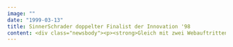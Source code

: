 ```yaml
---
image: ""
date: "1999-03-13"
title: SinnerSchrader doppelter Finalist der Innovation '98
content: <div class="newsbody"><p><strong>Gleich mit zwei Webauftritten hat die Internetagentur SinnerSchrader bei der diesjährigen Preisverleihung zur "Innovation '98" den Sprung aufs Treppchen geschafft. Der Preis der Computerzeitung PC Professionell zeichnete im Rahmen der CeBIT zum achten Mal Lösungen aus, die durch herausragende Detaillösungen und zukunftsweisende Gesamtkonzepte überzeugen können.</strong></p><p>In der neu geschaffenen Kategorie "eBusiness" wurde SinnerSchrader für das Online-Auktionshaus ricardo.de und das Mietsystem europcar.de als innovative Online-Agentur geehrt. Die beiden Webauftritte seien "mustergültig" und "radikal kundenorientiert" konzipiert und umgesetzt, urteilte die Jury. Aus der Begründung der Jury im Wortlaut&#58; ricardo.de "Die technisch aufwendige Problemstellung einer Live-Auktion mit mehreren gleichzeitigen Mitbietern wurde mustergültig gelöst. Auch das Design der Internet-Seiten und die moderierten Produktvorstellungen können überzeugen." europcar.de "Die Umsetzung ist radikal kundenorientiert und macht die Online-Vermietung so einfach wie möglich."</p></div>
---
```

